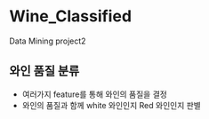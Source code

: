 # Wine_Classified
Data Mining project2

## 와인 품질 분류
 - 여러가지 feature를 통해 와인의 품질을 결정
 - 와인의 품질과 함께 white 와인인지 Red 와인인지 판별
